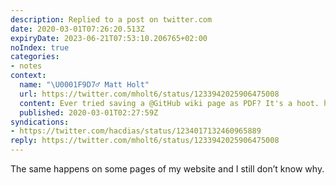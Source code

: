 ```yaml
---
description: Replied to a post on twitter.com
date: 2020-03-01T07:26:20.513Z
expiryDate: 2023-06-21T07:53:10.206765+02:00
noIndex: true
categories:
- notes
context:
  name: "\U0001F9D7‍♂️ Matt Holt"
  url: https://twitter.com/mholt6/status/1233942025906475008
  content: Ever tried saving a @GitHub wiki page as PDF? It's a hoot. https://pbs.twimg.com/media/ER_XuX2U8AAjGPM.jpg
  published: 2020-03-01T02:27:59Z
syndications:
- https://twitter.com/hacdias/status/1234017132460965889
reply: https://twitter.com/mholt6/status/1233942025906475008
---
```


The same happens on some pages of my website and I still don’t know why.
